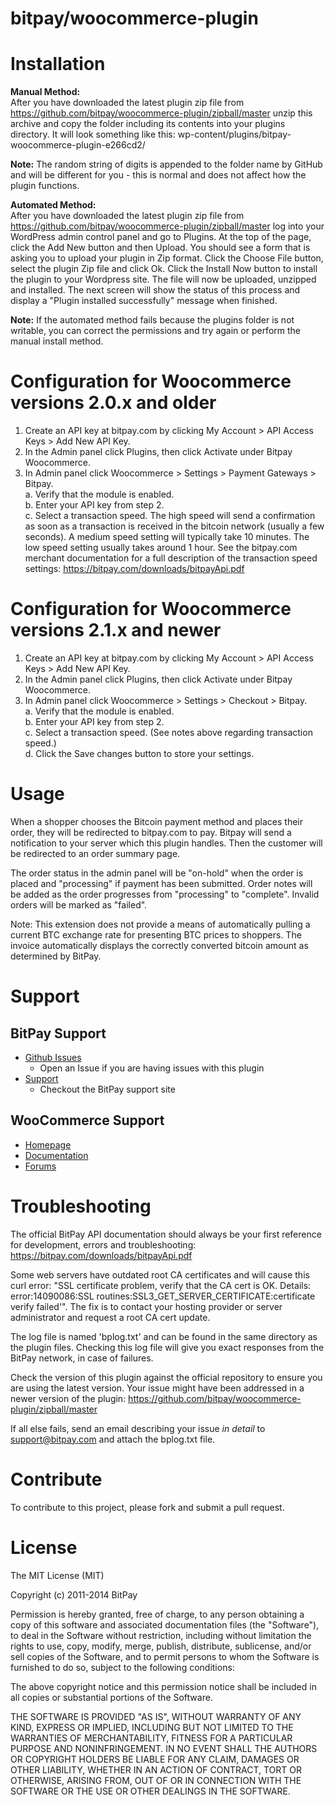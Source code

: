 bitpay/woocommerce-plugin
=========================

# Installation

<strong>Manual Method:</strong><br />
After you have downloaded the latest plugin zip file from https://github.com/bitpay/woocommerce-plugin/zipball/master unzip this archive and copy the folder including its contents into your plugins directory.  It will look something like this: wp-content/plugins/bitpay-woocommerce-plugin-e266cd2/

<strong>Note:</strong> The random string of digits is appended to the folder name by GitHub and will be different for you - this is normal and does not affect how the plugin functions.

<strong>Automated Method:</strong><br />
After you have downloaded the latest plugin zip file from https://github.com/bitpay/woocommerce-plugin/zipball/master log into your WordPress admin control panel and go to Plugins.  At the top of the page, click the Add New button and then Upload.  You should see a form that is asking you to upload your plugin in Zip format.  Click the Choose File button, select the plugin Zip file and click Ok.  Click the Install Now button to install the plugin to your Wordpress site.  The file will now be uploaded, unzipped and installed.  The next screen will show the status of this process and display a "Plugin installed successfully" message when finished.

<strong>Note:</strong> If the automated method fails because the plugins folder is not writable, you can correct the permissions and try again or perform the manual install method.


# Configuration for Woocommerce versions 2.0.x and older

1. Create an API key at bitpay.com by clicking My Account > API Access Keys > Add New API Key.
2. In the Admin panel click Plugins, then click Activate under Bitpay Woocommerce.
3. In Admin panel click Woocommerce > Settings > Payment Gateways > Bitpay.<br />
a. Verify that the module is enabled.<br />
b. Enter your API key from step 2.<br />
c. Select a transaction speed.  The high speed will send a confirmation as soon as a transaction is received in the bitcoin network (usually a few seconds).  A medium speed setting will typically take 10 minutes.  The low speed setting usually takes around 1 hour.  See the bitpay.com merchant documentation for a full description of the transaction speed settings: https://bitpay.com/downloads/bitpayApi.pdf


# Configuration for Woocommerce versions 2.1.x and newer

1. Create an API key at bitpay.com by clicking My Account > API Access Keys > Add New API Key.
2. In the Admin panel click Plugins, then click Activate under Bitpay Woocommerce.
3. In Admin panel click Woocommerce > Settings > Checkout > Bitpay.<br />
a. Verify that the module is enabled.<br />
b. Enter your API key from step 2.<br />
c. Select a transaction speed. (See notes above regarding transaction speed.)<br />
d. Click the Save changes button to store your settings.


# Usage

When a shopper chooses the Bitcoin payment method and places their order, they will be redirected to bitpay.com to pay.  Bitpay will send a notification to your server which this plugin handles.  Then the customer will be redirected to an order summary page.  

The order status in the admin panel will be "on-hold" when the order is placed and "processing" if payment has been submitted. Order notes will be added as the order progresses from "processing" to "complete". Invalid orders will be marked as "failed".

Note: This extension does not provide a means of automatically pulling a current BTC exchange rate for presenting BTC prices to shoppers. The invoice automatically displays the correctly converted bitcoin amount as determined by BitPay.

# Support

## BitPay Support
* [Github Issues](https://github.com/bitpay/woocommerce-plugin/issues)
  * Open an Issue if you are having issues with this plugin
* [Support](https://support.bitpay.com/)
  * Checkout the BitPay support site

## WooCommerce Support
* [Homepage](http://www.woothemes.com/woocommerce/)
* [Documentation](http://docs.woothemes.com/documentation/plugins/woocommerce/)
* [Forums](http://wordpress.org/support/plugin/woocommerce)

# Troubleshooting

The official BitPay API documentation should always be your first reference for development, errors and troubleshooting:
https://bitpay.com/downloads/bitpayApi.pdf

Some web servers have outdated root CA certificates and will cause this curl error: "SSL certificate problem, verify that the CA cert is OK. Details: error:14090086:SSL routines:SSL3_GET_SERVER_CERTIFICATE:certificate verify failed'".  The fix is to contact your hosting provider or server administrator and request a root CA cert update.

The log file is named 'bplog.txt' and can be found in the same directory as the plugin files. Checking this log file will give you exact responses from the BitPay network, in case of failures.

Check the version of this plugin against the official repository to ensure you are using the latest version. Your issue might have been addressed in a newer version of the plugin: https://github.com/bitpay/woocommerce-plugin/zipball/master

If all else fails, send an email describing your issue *in detail* to support@bitpay.com and attach the bplog.txt file.

# Contribute

To contribute to this project, please fork and submit a pull request.

# License

The MIT License (MIT)

Copyright (c) 2011-2014 BitPay

Permission is hereby granted, free of charge, to any person obtaining a copy
of this software and associated documentation files (the "Software"), to deal
in the Software without restriction, including without limitation the rights
to use, copy, modify, merge, publish, distribute, sublicense, and/or sell
copies of the Software, and to permit persons to whom the Software is
furnished to do so, subject to the following conditions:

The above copyright notice and this permission notice shall be included in
all copies or substantial portions of the Software.

THE SOFTWARE IS PROVIDED "AS IS", WITHOUT WARRANTY OF ANY KIND, EXPRESS OR
IMPLIED, INCLUDING BUT NOT LIMITED TO THE WARRANTIES OF MERCHANTABILITY,
FITNESS FOR A PARTICULAR PURPOSE AND NONINFRINGEMENT. IN NO EVENT SHALL THE
AUTHORS OR COPYRIGHT HOLDERS BE LIABLE FOR ANY CLAIM, DAMAGES OR OTHER
LIABILITY, WHETHER IN AN ACTION OF CONTRACT, TORT OR OTHERWISE, ARISING FROM,
OUT OF OR IN CONNECTION WITH THE SOFTWARE OR THE USE OR OTHER DEALINGS IN
THE SOFTWARE.